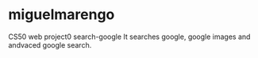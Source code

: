 # miguelmarengo

CS50 web project0 search-google
It searches google, google images and andvaced google search.
